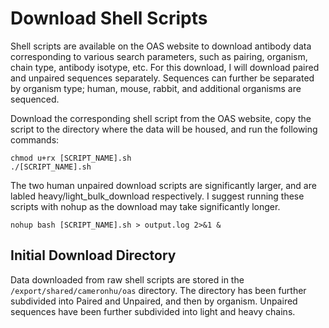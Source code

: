 # Download Shell Scripts

Shell scripts are available on the OAS website to download antibody data corresponding to various search parameters, such as pairing, organism, chain type, antibody isotype, etc. For this download, I will download paired and unpaired sequences separately. Sequences can further be separated by organism type; human, mouse, rabbit, and additional organisms are sequenced.

Download the corresponding shell script from the OAS website, copy the script to the directory where the data will be housed, and run the following commands:

```
chmod u+rx [SCRIPT_NAME].sh
./[SCRIPT_NAME].sh
```

The two human unpaired download scripts are significantly larger, and are labled heavy/light_bulk_download respectively. I suggest running these scripts with nohup as the download may take significantly longer.

`nohup bash [SCRIPT_NAME].sh > output.log 2>&1 &`

## Initial Download Directory

Data downloaded from raw shell scripts are stored in the `/export/shared/cameronhu/oas` directory. The directory has been further subdivided into Paired and Unpaired, and then by organism. Unpaired sequences have been further subdivided into light and heavy chains.